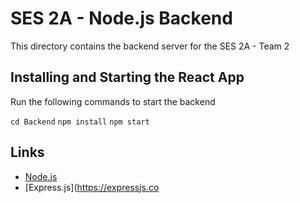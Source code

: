 # SES 2A - Node.js Backend

This directory contains the backend server for the SES 2A - Team 2

## Installing and Starting the React App

Run the following commands to start the backend 

`cd Backend`
`npm install`
`npm start`

## Links
- [Node.js](https://nodejs.org/en/)
- [Express.js](https://expressjs.co